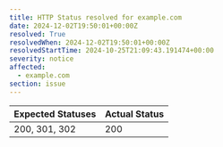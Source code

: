 ```yaml
---
title: HTTP Status resolved for example.com
date: 2024-12-02T19:50:01+00:00Z
resolved: True
resolvedWhen: 2024-12-02T19:50:01+00:00Z
resolvedStartTime: 2024-10-25T21:09:43.191474+00:00
severity: notice
affected:
  - example.com
section: issue
---
```


| Expected Statuses | Actual Status  |
|-------------------|----------------|
| 200, 301, 302 | 200 |
